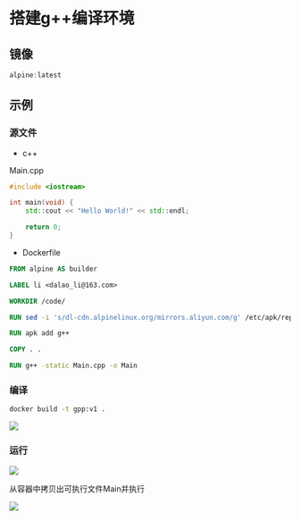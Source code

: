 <!--
 * @Description: 
 * @Version: 1.0
 * @Author: dalao
 * @Email: dalao_li@163.com
 * @Date: 2023-02-07 00:12:47
 * @LastEditors: daLao
 * @LastEditTime: 2023-04-17 16:50:58
-->

# 搭建g++编译环境

## 镜像

```c
alpine:latest
```

## 示例

### 源文件

- c++

Main.cpp

```c++
#include <iostream>

int main(void) {
    std::cout << "Hello World!" << std::endl;

    return 0;
}
```

- Dockerfile

```dockerfile
FROM alpine AS builder

LABEL li <dalao_li@163.com>

WORKDIR /code/

RUN sed -i 's/dl-cdn.alpinelinux.org/mirrors.aliyun.com/g' /etc/apk/repositories

RUN apk add g++

COPY . .

RUN g++ -static Main.cpp -o Main
```

### 编译

```sh
docker build -t gpp:v1 .
```

![](https://cdn.hurra.ltd/img/20230207002040.png)

### 运行

![](https://cdn.hurra.ltd/img/20230207002122.png)

从容器中拷贝出可执行文件Main并执行

![](https://cdn.hurra.ltd/img/20230207002230.png)